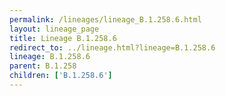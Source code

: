 ```yaml
---
permalink: /lineages/lineage_B.1.258.6.html
layout: lineage_page
title: Lineage B.1.258.6
redirect_to: ../lineage.html?lineage=B.1.258.6
lineage: B.1.258.6
parent: B.1.258
children: ['B.1.258.6']
---
```

